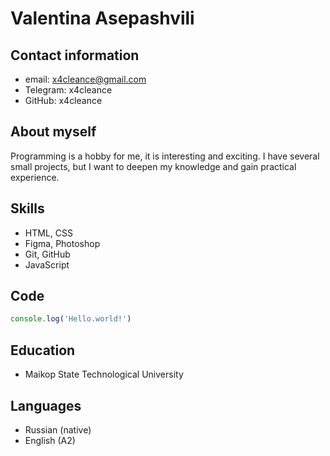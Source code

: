 # Valentina Asepashvili

## Contact information

- email: <x4cleance@gmail.com>
- Telegram: x4cleance
- GitHub: x4cleance

## About myself

   Programming is a hobby for me, it is interesting and exciting. I have several small projects, but I want to deepen my knowledge and gain practical experience.

## Skills

- HTML, CSS
- Figma, Photoshop
- Git, GitHub
- JavaScript

## Code

```javascript
console.log('Hello.world!')
```

## Education

- Maikop State Technological University

## Languages

- Russian (native)
- English (A2)
